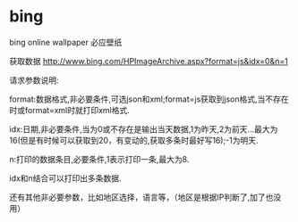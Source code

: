 # bing
bing online wallpaper
必应壁纸

获取数据
http://www.bing.com/HPImageArchive.aspx?format=js&idx=0&n=1

请求参数说明:
 
format:数据格式,非必要条件,可选json和xml;format=js获取到json格式,当不存在时或format=xml时就打印xml格式.

idx:日期,非必要条件,当为0或不存在是输出当天数据,1为昨天,2为前天...最大为16(但是有时候可以获取到20，有变动的,获取多条时最好写16);-1为明天.

n:打印的数据条目,必要条件,1表示打印一条,最大为8.

idx和n结合可以打印出多条数据.

还有其他非必要参数，比如地区选择，语言等，（地区是根据IP判断了,加了也没用）


